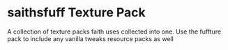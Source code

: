 # saithsfuff Texture Pack

A collection of texture packs faith uses collected into one. Use the fuffture pack to include any vanilla tweaks resource packs as well
